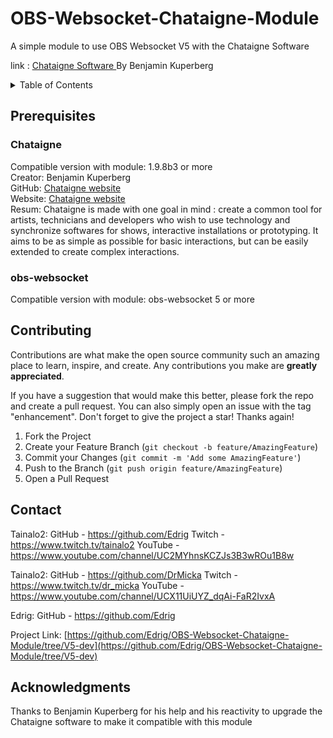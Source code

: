 # OBS-Websocket-Chataigne-Module
A simple module to use OBS Websocket V5 with the Chataigne Software

link :  <a href="http://benjamin.kuperberg.fr/chataigne/en" target="_blank">Chataigne Software </a> By Benjamin Kuperberg

<!-- TABLE OF CONTENTS -->
<details>
  <summary>Table of Contents</summary>
  <ol>
    <li><a href="#Prerequisites">Getting Started</a>
      <ul>
        <li><a href="#Chataigne">Chataigne</a></li>
        <li><a href="#obs-websocket">obs-websocket</a></li>
      </ul>
    </li>
    <li><a href="#Contributing">Contributing</a></li>
    <li><a href="#contact">Contact</a></li>
    <li><a href="#acknowledgments">Acknowledgments</a></li>
  </ol>
</details>

<!-- Prerequisites -->
## Prerequisites

### Chataigne
Compatible version with module: 1.9.8b3 or more<br />
Creator: Benjamin Kuperberg<br />
GitHub: <a href="https://github.com/benkuper/Chataigne" target="_blank">Chataigne website</a><br />
Website: <a href="http://benjamin.kuperberg.fr/chataigne/en" target="_blank">Chataigne website</a><br />
Resum: Chataigne is made with one goal in mind : create a common tool for artists, technicians and developers who wish to use technology and synchronize softwares for shows, interactive installations or prototyping. It aims to be as simple as possible for basic interactions, but can be easily extended to create complex interactions.<br />

### obs-websocket
Compatible version with module: obs-websocket 5 or more<br />

<!-- Contributing -->
## Contributing
Contributions are what make the open source community such an amazing place to learn, inspire, and create. Any contributions you make are **greatly appreciated**.

If you have a suggestion that would make this better, please fork the repo and create a pull request. You can also simply open an issue with the tag "enhancement".
Don't forget to give the project a star! Thanks again!

1. Fork the Project
2. Create your Feature Branch (`git checkout -b feature/AmazingFeature`)
3. Commit your Changes (`git commit -m 'Add some AmazingFeature'`)
4. Push to the Branch (`git push origin feature/AmazingFeature`)
5. Open a Pull Request

<!-- Contact -->
## Contact

Tainalo2: 	GitHub - https://github.com/Edrig
			Twitch - https://www.twitch.tv/tainalo2
			YouTube - https://www.youtube.com/channel/UC2MYhnsKCZJs3B3wROu1B8w
			
Tainalo2: 	GitHub - https://github.com/DrMicka
			Twitch - https://www.twitch.tv/dr_micka
			YouTube - https://www.youtube.com/channel/UCX11UiUYZ_dqAi-FaR2IvxA

Edrig: GitHub - https://github.com/Edrig

Project Link: [https://github.com/Edrig/OBS-Websocket-Chataigne-Module/tree/V5-dev](https://github.com/Edrig/OBS-Websocket-Chataigne-Module/tree/V5-dev)

<!-- Acknowledgments -->
## Acknowledgments
Thanks to Benjamin Kuperberg for his help and his reactivity to upgrade the Chataigne software to make it compatible with this module
